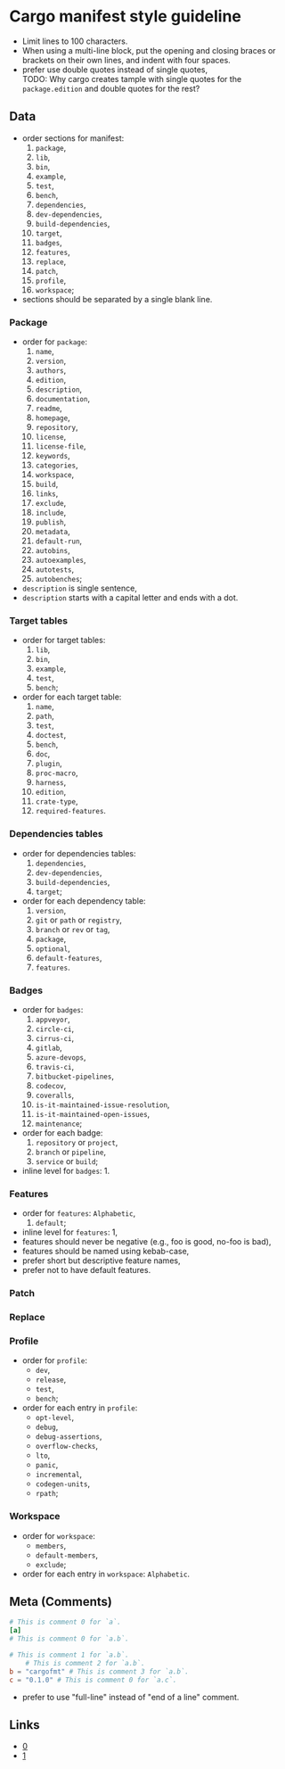 # Cargo manifest style guideline

- Limit lines to 100 characters.
- When using a multi-line block, put the opening and closing braces or brackets
  on their own lines, and indent with four spaces.
- prefer use double quotes instead of single quotes,  
  TODO: Why cargo creates tample with single quotes for the `package.edition`
  and double quotes for the rest?

## Data

- order sections for manifest:
  1. `package`,
  2. `lib`,
  3. `bin`,
  4. `example`,
  5. `test`,
  6. `bench`,
  7. `dependencies`,
  8. `dev-dependencies`,
  9. `build-dependencies`,
  10. `target`,
  11. `badges`,
  12. `features`,
  13. `replace`,
  14. `patch`,
  15. `profile`,
  16. `workspace`;
- sections should be separated by a single blank line.

### Package

- order for `package`:
  1. `name`,
  2. `version`,
  3. `authors`,
  4. `edition`,
  5. `description`,
  6. `documentation`,
  7. `readme`,
  8. `homepage`,
  9. `repository`,
  10. `license`,
  11. `license-file`,
  12. `keywords`,
  13. `categories`,
  14. `workspace`,
  15. `build`,
  16. `links`,
  17. `exclude`,
  18. `include`,
  19. `publish`,
  20. `metadata`,
  21. `default-run`,
  22. `autobins`,
  23. `autoexamples`,
  24. `autotests`,
  25. `autobenches`;
- `description` is single sentence,
- `description` starts with a capital letter and ends with a dot.

### Target tables

- order for target tables:
  1. `lib`,
  2. `bin`,
  3. `example`,
  4. `test`,
  5. `bench`;
- order for each target table:
  1. `name`,
  2. `path`,
  3. `test`,
  4. `doctest`,
  5. `bench`,
  6. `doc`,
  7. `plugin`,
  8. `proc-macro`,
  9. `harness`,
  10. `edition`,
  11. `crate-type`,
  12. `required-features`.

### Dependencies tables

- order for dependencies tables:
  1. `dependencies`,
  2. `dev-dependencies`,
  3. `build-dependencies`,
  4. `target`;
- order for each dependency table:
  1. `version`,
  2. `git` or `path` or `registry`,
  3. `branch` or `rev` or `tag`,
  4. `package`,
  5. `optional`,
  6. `default-features`,
  7. `features`.

### Badges

- order for `badges`:
  1. `appveyor`,
  2. `circle-ci`,
  3. `cirrus-ci`,
  4. `gitlab`,
  5. `azure-devops`,
  6. `travis-ci`,
  7. `bitbucket-pipelines`,
  8. `codecov`,
  9. `coveralls`,
  10. `is-it-maintained-issue-resolution`,
  11. `is-it-maintained-open-issues`,
  12. `maintenance`;
- order for each badge:
  1. `repository` or `project`,
  2. `branch` or `pipeline`,
  3. `service` or `build`;
- inline level for `badges`: 1.

### Features

- order for `features`: `Alphabetic`,
  1. `default`;
- inline level for `features`: 1,
- features should never be negative (e.g., foo is good, no-foo is bad),
- features should be named using kebab-case,
- prefer short but descriptive feature names,
- prefer not to have default features.

### Patch

### Replace

### Profile

- order for `profile`:
  - `dev`,
  - `release`,
  - `test`,
  - `bench`;
- order for each entry in `profile`:
  - `opt-level`,
  - `debug`,
  - `debug-assertions`,
  - `overflow-checks`,
  - `lto`,
  - `panic`,
  - `incremental`,
  - `codegen-units`,
  - `rpath`;

### Workspace

- order for `workspace`:
  - `members`,
  - `default-members`,
  - `exclude`;
- order for each entry in `workspace`: `Alphabetic`.

## Meta (Comments)

```toml
# This is comment 0 for `a`.
[a]
# This is comment 0 for `a.b`.

# This is comment 1 for `a.b`.
    # This is comment 2 for `a.b`.
b = "cargofmt" # This is comment 3 for `a.b`.
c = "0.1.0" # This is comment 0 for `a.c`.
```

- prefer to use "full-line" instead of "end of a line" comment.

## Links

- [0](https://github.com/pingcap/style-guide/blob/master/docs/rust/modules.md#cargotoml)
- [1](https://github.com/killercup/cargo-edit/issues/361)
